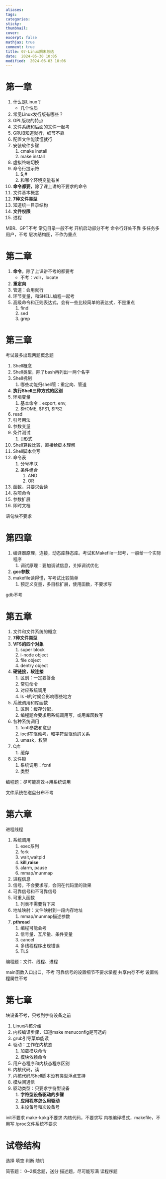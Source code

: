 ```yaml
---
aliases: 
tags: 
categories:
sticky:
thumbnail:
cover: 
excerpt: false
mathjax: true
comment: true
title: 07-Linux期末总结
date:  2024-05-30 10:05
modified:  2024-06-03 10:06
---
```

# 第一章

1. 什么是Linux？
	- 几个性质
2. 常见Linux发行版有哪些？
3. GPL版权的特点
4. 文件系统和后面的文件一起考
5. GRUB知道就行，细节不靠
6. 配置文件能读懂就行
7. 安装软件步骤
	1. cmake install
	2. make install
8. 虚拟终端切换
9. 命令行提示符
	1. $,#
	2. 和哪个环境变量有关
10. **命令都要**，除了课上讲的不要求的命令
11. 文件基本概念
12. **7种文件类型**
13. 知道统一目录结构
14. **文件权限**
15. 进程


MBR、GPT不考
常见目录一般不考
开机启动部分不考
命令行好处不靠
多任务多用户，不考
层次结构图，不作为重点



# 第二章


1. **命令**，除了上课讲不考的都要考
	- 不考：vdir，locate
2. **重定向**
3. 管道：会用就行
4. 环节变量，和SHELL编程一起考
5. 高级命令和正则表达式，会有一些比较简单的表达式，不是重点
	1. find
	2. sed
	3. grep


# 第三章

考试最多出现两题概念题


1. Shell概念
2. Shell类型，除了bash再列出一两个名字
3. Shell机制
	1. 哪些功能归shell管：重定向、管道
4. **执行Shell三种方式的区别**
5. 环境变量
	1. 基本命令：export, env,
	2. $HOME, $PS1, $PS2
6. read
7. 引号用法
8. 参数变量
9. 条件测试
	1. []形式
10. Shell算数比较，直接给脚本理解
11. Shell脚本会写
12. 命令表
	1. 分号串联
	2. 条件组合
		1. AND
		2. OR
13. 函数，只要求会读
14. 杂项命令
15. 参数扩展
16. 即时文档

语句块不要求

# 第四章


1. 编译器原理，连接，动态库静态库。考试和Makefile一起考，一般给一个实际程序
	1. 调试原理：要加调试信息，关掉调试优化
2. **gcc参数**
3. makefile读得懂，写考试比较简单
	1. 预定义变量，多目标扩展，使用函数，不要求写


gdb不考


# 第五章

1. 文件和文件系统的概念
2. **7种文件类型**
3. **VFS的四个对象**
	1. super block
	2. i-node object
	3. file object
	4. dentry object
4. **硬链接，软连接**
	1. 区别：一定要答全
	2. 常见命令
	3. 对应系统调用
	4. ls -l的时候会影响哪些地方
5. 系统调用和库函数
	1. 区别：缓存分配，
	2. 编程题会要求用系统调用写，或用库函数写
6. 各种系统调用
	1. fcntl参数和意思
	2. ioctl在驱动考，和字符型驱动的关系
	3. umask，权限
7. C库
	1. 缓存
8. 文件锁
	1. 系统调用：fcntl
	2. 类型

编程题：尽可能高效->用系统调用


文件系统在磁盘分布不考


# 第六章

进程线程

1. 系统调用
	1. exec系列
	2. fork
	3. wait,waitpid
	4. **kill,raise**
	5. alarm, pause
	6. mmap/munmap
2. 进程信息
3. 信号，不会要求写，会问在代码里的效果
4. 可靠信号和不可靠信号
5. 可重入函数
	1. 列表不需要背下来
6. 地址映射：文件映射到一段内存地址
	1. mmap/munmap描述参数
7. **pthread**
	1. 编程可能会考
	2. 信号量、互斥量、条件变量
	3. cancel
	4. 多线程程序出现错误
	5. TLS

编程题：文件、线程、进程

main函数入口出口，不考
可靠信号的设置细节不要求掌握
共享内存不考
设置线程属性不考



# 第七章



块设备不考，只考到字符设备之前

1. Linux内核介绍
2. 内核编译步骤，知道make menuconfig是可选的
3. grub引导菜单能读
4. 驱动：工作在内核态
	1. 加载模块命令
	2. 模块依赖命令
5. 用户态程序和内核态程序区别
6. 内核代码，读
7. 内核代码/Shell脚本没有类型浮点支持
8. 模块间通信
9. 驱动类型：只要求字符型设备
	1. **字符型设备驱动的步骤**
	2. **应用程序怎么用驱动**
	3. 主设备号和次设备号

init不要求
make-kpkg不要求
内核代码，不要求写
内核编译模式，makefile，不用写
/proc文件系统不要求


# 试卷结构


选择
填空
判断
随机


简答题：
0~2概念题，送分
描述题，尽可能写满
读程序题